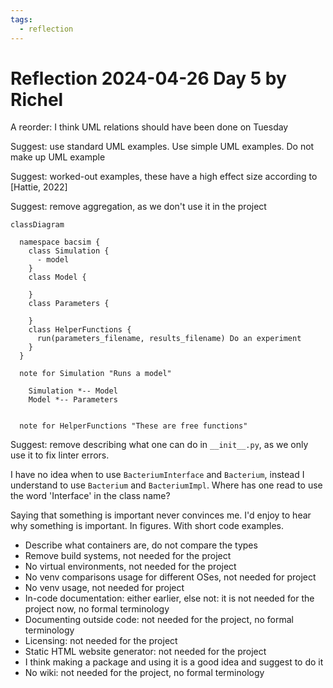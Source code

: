 ```yaml
---
tags:
  - reflection
---
```


# Reflection 2024-04-26 Day 5 by Richel

A reorder: I think UML relations should have been done on Tuesday

Suggest: use standard UML examples. Use simple UML examples. Do not make up
  UML example

Suggest: worked-out examples, these have a high effect size according to
  [Hattie, 2022]

Suggest: remove aggregation, as we don't use it in the project

```mermaid
classDiagram

  namespace bacsim {
    class Simulation {
      - model
    }
    class Model {

    }
    class Parameters {

    }
    class HelperFunctions {
      run(parameters_filename, results_filename) Do an experiment
    }
  }

  note for Simulation "Runs a model"

    Simulation *-- Model
    Model *-- Parameters


  note for HelperFunctions "These are free functions"
```

Suggest: remove describing what one can do in `__init__.py`,
  as we only use it to fix linter errors.

I have no idea when to use `BacteriumInterface` and `Bacterium`, instead
I understand to use `Bacterium` and `BacteriumImpl`.
Where has one read to use the word 'Interface' in the class name?

Saying that something is important never convinces me.
I'd enjoy to hear why something is important.
In figures. With short code examples.

- Describe what containers are, do not compare the types
- Remove build systems, not needed for the project
- No virtual environments, not needed for the project
- No venv comparisons usage for different OSes, not needed for project
- No venv usage, not needed for project
- In-code documentation: either earlier, else not:
  it is not needed for the project now, no formal terminology
- Documenting outside code: not needed for the project, no formal terminology
- Licensing: not needed for the project
- Static HTML website generator: not needed for the project
- I think making a package and using it is a good idea
  and suggest to do it
- No wiki: not needed for the project, no formal terminology

